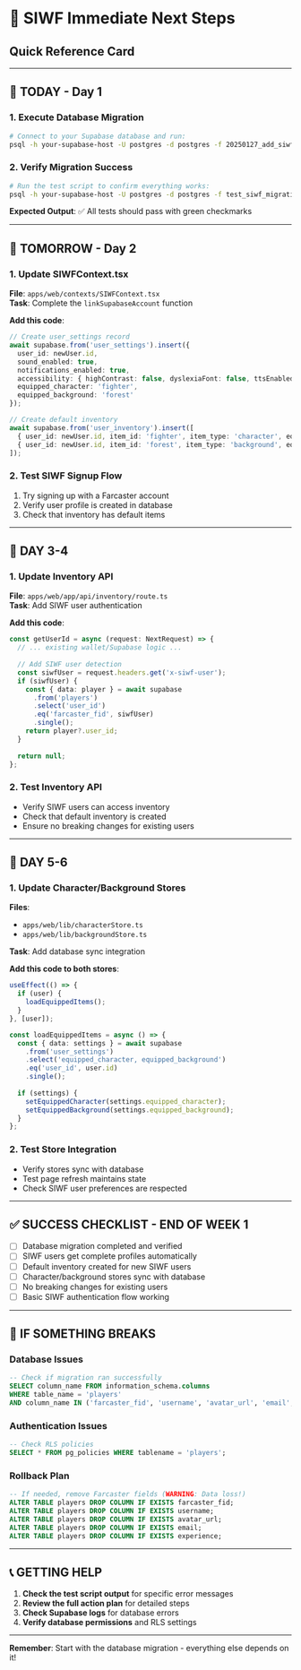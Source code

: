 # 🚀 SIWF Immediate Next Steps
## Quick Reference Card

---

## **🎯 TODAY - Day 1**

### **1. Execute Database Migration**
```bash
# Connect to your Supabase database and run:
psql -h your-supabase-host -U postgres -d postgres -f 20250127_add_siwf_support.sql
```

### **2. Verify Migration Success**
```bash
# Run the test script to confirm everything works:
psql -h your-supabase-host -U postgres -d postgres -f test_siwf_migration.sql
```

**Expected Output**: ✅ All tests should pass with green checkmarks

---

## **📝 TOMORROW - Day 2**

### **1. Update SIWFContext.tsx**
**File**: `apps/web/contexts/SIWFContext.tsx`  
**Task**: Complete the `linkSupabaseAccount` function

**Add this code**:
```typescript
// Create user_settings record
await supabase.from('user_settings').insert({
  user_id: newUser.id,
  sound_enabled: true,
  notifications_enabled: true,
  accessibility: { highContrast: false, dyslexiaFont: false, ttsEnabled: false },
  equipped_character: 'fighter',
  equipped_background: 'forest'
});

// Create default inventory
await supabase.from('user_inventory').insert([
  { user_id: newUser.id, item_id: 'fighter', item_type: 'character', equipped: true },
  { user_id: newUser.id, item_id: 'forest', item_type: 'background', equipped: true }
]);
```

### **2. Test SIWF Signup Flow**
1. Try signing up with a Farcaster account
2. Verify user profile is created in database
3. Check that inventory has default items

---

## **🔧 DAY 3-4**

### **1. Update Inventory API**
**File**: `apps/web/app/api/inventory/route.ts`  
**Task**: Add SIWF user authentication

**Add this code**:
```typescript
const getUserId = async (request: NextRequest) => {
  // ... existing wallet/Supabase logic ...
  
  // Add SIWF user detection
  const siwfUser = request.headers.get('x-siwf-user');
  if (siwfUser) {
    const { data: player } = await supabase
      .from('players')
      .select('user_id')
      .eq('farcaster_fid', siwfUser)
      .single();
    return player?.user_id;
  }
  
  return null;
};
```

### **2. Test Inventory API**
- Verify SIWF users can access inventory
- Check that default inventory is created
- Ensure no breaking changes for existing users

---

## **📱 DAY 5-6**

### **1. Update Character/Background Stores**
**Files**: 
- `apps/web/lib/characterStore.ts`
- `apps/web/lib/backgroundStore.ts`

**Task**: Add database sync integration

**Add this code to both stores**:
```typescript
useEffect(() => {
  if (user) {
    loadEquippedItems();
  }
}, [user]);

const loadEquippedItems = async () => {
  const { data: settings } = await supabase
    .from('user_settings')
    .select('equipped_character, equipped_background')
    .eq('user_id', user.id)
    .single();
    
  if (settings) {
    setEquippedCharacter(settings.equipped_character);
    setEquippedBackground(settings.equipped_background);
  }
};
```

### **2. Test Store Integration**
- Verify stores sync with database
- Test page refresh maintains state
- Check SIWF user preferences are respected

---

## **✅ SUCCESS CHECKLIST - END OF WEEK 1**

- [ ] Database migration completed and verified
- [ ] SIWF users get complete profiles automatically
- [ ] Default inventory created for new SIWF users
- [ ] Character/background stores sync with database
- [ ] No breaking changes for existing users
- [ ] Basic SIWF authentication flow working

---

## **🚨 IF SOMETHING BREAKS**

### **Database Issues**
```sql
-- Check if migration ran successfully
SELECT column_name FROM information_schema.columns 
WHERE table_name = 'players' 
AND column_name IN ('farcaster_fid', 'username', 'avatar_url', 'email', 'experience');
```

### **Authentication Issues**
```sql
-- Check RLS policies
SELECT * FROM pg_policies WHERE tablename = 'players';
```

### **Rollback Plan**
```sql
-- If needed, remove Farcaster fields (WARNING: Data loss!)
ALTER TABLE players DROP COLUMN IF EXISTS farcaster_fid;
ALTER TABLE players DROP COLUMN IF EXISTS username;
ALTER TABLE players DROP COLUMN IF EXISTS avatar_url;
ALTER TABLE players DROP COLUMN IF EXISTS email;
ALTER TABLE players DROP COLUMN IF EXISTS experience;
```

---

## **📞 GETTING HELP**

1. **Check the test script output** for specific error messages
2. **Review the full action plan** for detailed steps
3. **Check Supabase logs** for database errors
4. **Verify database permissions** and RLS settings

---

**Remember**: Start with the database migration - everything else depends on it!
